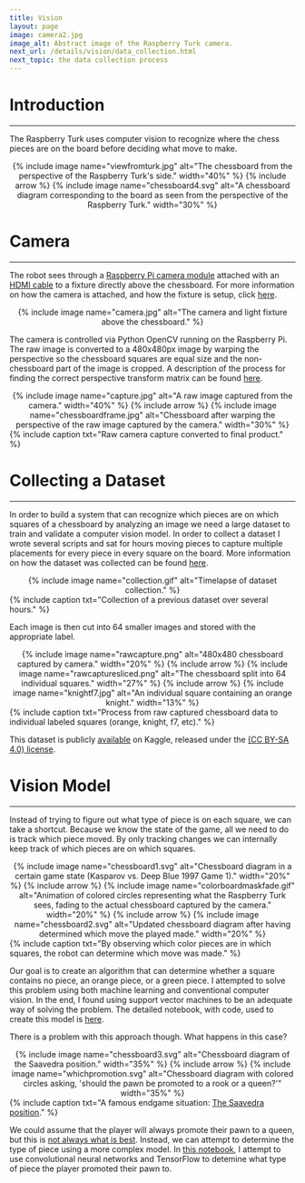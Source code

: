 ```yaml
---
title: Vision
layout: page
image: camera2.jpg
image_alt: Abstract image of the Raspberry Turk camera.
next_url: /details/vision/data_collection.html
next_topic: the data collection process
---
```


# Introduction
---

The Raspberry Turk uses computer vision to recognize where the chess pieces are on the board before deciding what move to make.

<center>
{% include image name="viewfromturk.jpg" alt="The chessboard from the perspective of the Raspberry Turk's side." width="40%" %}
{% include arrow %}
{% include image name="chessboard4.svg" alt="A chessboard diagram corresponding to the board as seen from the perspective of the Raspberry Turk." width="30%" %}
</center>

# Camera
---

The robot sees through a [Raspberry Pi camera module](https://www.raspberrypi.org/products/camera-module/) attached with an [HDMI cable](https://www.tindie.com/products/freto/pi-camera-hdmi-cable-extension/) to a fixture directly above the chessboard. For more information on how the camera is attached, and how the fixture is setup, click [here](/details/table.html).

<center>{% include image name="camera.jpg" alt="The camera and light fixture above the chessboard." %}</center>

The camera is controlled via Python OpenCV running on the Raspberry Pi. The raw image is converted to a 480x480px image by warping the perspective so the chessboard squares are equal size and the non-chessboard part of the image is cropped. A description of the process for finding the correct perspective transform matrix can be found [here](/details/vision/camera_calibration.html).

<center>
{% include image name="capture.jpg" alt="A raw image captured from the camera." width="40%" %}
{% include arrow %}
{% include image name="chessboardframe.jpg" alt="Chessboard after warping the perspective of the raw image captured by the camera." width="30%" %}
</center>
{% include caption txt="Raw camera capture converted to final product." %}

# Collecting a Dataset
---

In order to build a system that can recognize which pieces are on which squares of a chessboard by analyzing an image we need a large dataset to train and validate a computer vision model. In order to collect a dataset I wrote several scripts and sat for hours moving pieces to capture multiple placements for every piece in every square on the board. More information on how the dataset was collected can be found [here](/details/vision/data_collection.html).

<center>{% include image name="collection.gif" alt="Timelapse of dataset collection." %}</center>
{% include caption txt="Collection of a previous dataset over several hours." %}

Each image is then cut into 64 smaller images and stored with the appropriate label.

<center>
	{% include image name="rawcapture.png" alt="480x480 chessboard captured by camera." width="20%" %}
	{% include arrow %}
	{% include image name="rawcapturesliced.png" alt="The chessboard split into 64 individual squares." width="27%" %}
	{% include arrow %}
	{% include image name="knightf7.jpg" alt="An individual square containing an orange knight." width="13%" %}
</center>
{% include caption txt="Process from raw captured chessboard data to individual labeled squares (orange, knight, f7, etc)." %}

This dataset is publicly [available](https://www.kaggle.com/joeymeyer/raspberryturk) on Kaggle, released under the [(CC BY-SA 4.0) license](https://creativecommons.org/licenses/by-sa/4.0/).

# Vision Model
---

Instead of trying to figure out what type of piece is on each square, we can take a shortcut. Because we know the state of the game, all we need to do is track which piece moved. By only tracking changes we can internally keep track of which pieces are on which squares.

<center>
{% include image name="chessboard1.svg" alt="Chessboard diagram in a certain game state (Kasparov vs. Deep Blue 1997 Game 1)." width="20%" %}
{% include arrow %}
{% include image name="colorboardmaskfade.gif" alt="Animation of colored circles representing what the Raspberry Turk sees, fading to the actual chessboard captured by the camera." width="20%" %}
{% include arrow %}
{% include image name="chessboard2.svg" alt="Updated chessboard diagram after having determined which move the played made." width="20%" %}
</center>
{% include caption txt="By observing which color pieces are in which squares, the robot can determine which move was made." %}

Our goal is to create an algorithm that can determine whether a square contains no piece, an orange piece, or a green piece. I attempted to solve this problem using both machine learning and conventional computer vision. In the end, I found using support vector machines to be an adequate way of solving the problem. The detailed notebook, with code, used to create this model is [here](/notebooks/chess_piece_presence.html).

There is a problem with this approach though. What happens in this case?

<center>
{% include image name="chessboard3.svg" alt="Chessboard diagram of the Saavedra position." width="35%" %}
{% include arrow %}
{% include image name="whichpromotion.svg" alt="Chessboard diagram with colored circles asking, 'should the pawn be promoted to a rook or a queen?'" width="35%" %}
</center>
{% include caption txt="A famous endgame situation: <a href=\"https://en.wikipedia.org/wiki/Saavedra_position\">The Saavedra position</a>." %}

We could assume that the player will always promote their pawn to a queen, but this is [not always what is best](http://www.chessgames.com/perl/chesscollection?cid=1000028). Instead, we can attempt to determine the type of piece using a more complex model. In [this notebook](/notebooks/chess_piece_classification.html), I attempt to use convolutional neural networks and TensorFlow to detemine what type of piece the player promoted their pawn to.
